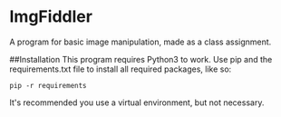 # ImgFiddler
A program for basic image manipulation, made as a class assignment.

##Installation
This program requires Python3 to work. Use pip and the requirements.txt file to install all required packages, like so:
```
pip -r requirements
```

It's recommended you use a virtual environment, but not necessary.
